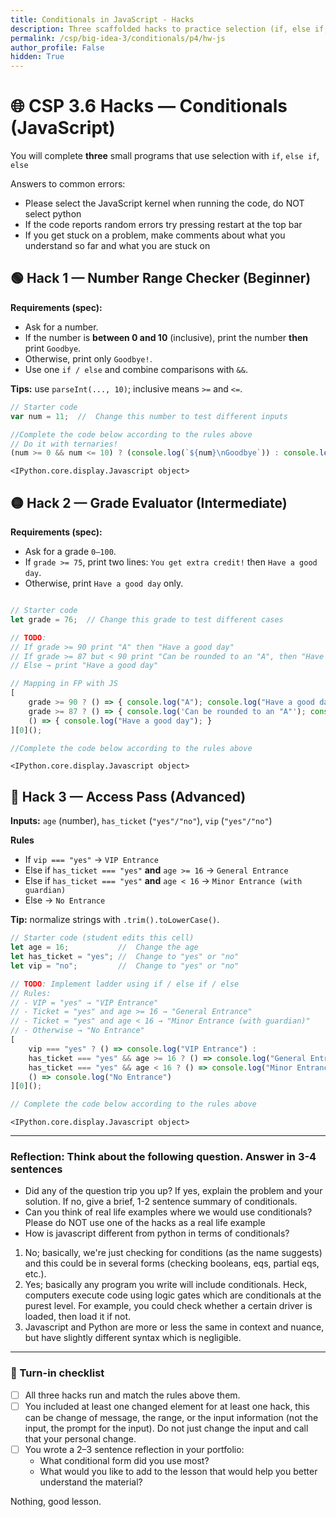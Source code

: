 ```yaml
---
title: Conditionals in JavaScript - Hacks
description: Three scaffolded hacks to practice selection (if, else if, else) in JavaScript. No nesting.
permalink: /csp/big-idea-3/conditionals/p4/hw-js
author_profile: False
hidden: True
---
```


# 🌐 CSP 3.6 Hacks — Conditionals (JavaScript)

You will complete **three** small programs that use selection with `if`, `else if`, `else` 

Answers to common errors:
- Please select the JavaScript kernel when running the code, do NOT select python
- If the code reports random errors try pressing restart at the top bar
- If you get stuck on a problem, make comments about what you understand so far and what you are stuck on



## 🟢 Hack 1 — Number Range Checker (Beginner)

**Requirements (spec):**
- Ask for a number.
- If the number is **between 0 and 10** (inclusive), print the number **then** print `Goodbye`.
- Otherwise, print only `Goodbye!`.
- Use one `if / else` and combine comparisons with `&&`.

**Tips:** use `parseInt(..., 10)`; inclusive means `>=` and `<=`.



```javascript
// Starter code 
var num = 11;  //  Change this number to test different inputs

//Complete the code below according to the rules above
// Do it with ternaries!
(num >= 0 && num <= 10) ? (console.log(`${num}\nGoodbye`)) : console.log("Goodbye!");

```


    <IPython.core.display.Javascript object>



## 🟡 Hack 2 — Grade Evaluator (Intermediate)

**Requirements (spec):**
- Ask for a grade `0–100`.
- If `grade >= 75`, print two lines: `You get extra credit!` then `Have a good day`.
- Otherwise, print `Have a good day` only.





```javascript

// Starter code 
let grade = 76;  // Change this grade to test different cases

// TODO:
// If grade >= 90 print "A" then "Have a good day"
// If grade >= 87 but < 90 print "Can be rounded to an "A", then "Have a good day"
// Else → print "Have a good day"

// Mapping in FP with JS
[
    grade >= 90 ? () => { console.log("A"); console.log("Have a good day"); } :
    grade >= 87 ? () => { console.log('Can be rounded to an "A"'); console.log("Have a good day"); } :
    () => { console.log("Have a good day"); }
][0]();

//Complete the code below according to the rules above
```


    <IPython.core.display.Javascript object>



## 🔵 Hack 3 — Access Pass (Advanced)

**Inputs:** `age` (number), `has_ticket` (`"yes"/"no"`), `vip` (`"yes"/"no"`)

**Rules**
- If `vip === "yes"` → `VIP Entrance`
- Else if `has_ticket === "yes"` **and** `age >= 16` → `General Entrance`
- Else if `has_ticket === "yes"` **and** `age < 16` → `Minor Entrance (with guardian)`
- Else → `No Entrance`

**Tip:** normalize strings with `.trim().toLowerCase()`.



```javascript
// Starter code (student edits this cell)
let age = 16;           //  Change the age
let has_ticket = "yes"; //  Change to "yes" or "no"
let vip = "no";         //  Change to "yes" or "no"

// TODO: Implement ladder using if / else if / else
// Rules:
// - VIP = "yes" → "VIP Entrance"
// - Ticket = "yes" and age >= 16 → "General Entrance"
// - Ticket = "yes" and age < 16 → "Minor Entrance (with guardian)"
// - Otherwise → "No Entrance"
[
    vip === "yes" ? () => console.log("VIP Entrance") :
    has_ticket === "yes" && age >= 16 ? () => console.log("General Entrance") :
    has_ticket === "yes" && age < 16 ? () => console.log("Minor Entrance (with guardian)") :
    () => console.log("No Entrance")
][0]();

// Complete the code below according to the rules above
```


    <IPython.core.display.Javascript object>



---
### Reflection: Think about the following question. Answer in 3-4 sentences
- Did any of the question trip you up? If yes, explain the problem and your solution. If no, give a brief, 1-2 sentence summary of conditionals.
- Can you think of real life examples where we would use conditionals? Please do NOT use one of the hacks as a real life example
- How is javascript different from python in terms of conditionals?

1. No; basically, we're just checking for conditions (as the name suggests) and this could be in several forms (checking booleans, eqs, partial eqs, etc.).
2. Yes; basically any program you write will include conditionals. Heck, computers execute code using logic gates which are conditionals at the purest level. For example, you could check whether a certain driver is loaded, then load it if not.
3. Javascript and Python are more or less the same in context and nuance, but have slightly different syntax which is negligible.


---
### 🧾 Turn-in checklist
- [ ] All three hacks run and match the rules above them. 
- [ ] You included at least one changed element for at least one hack, this can be change of message, the range, or the input information (not the input, the prompt for the input). Do not just change the input and call that your personal change.
- [ ] You wrote a 2–3 sentence reflection in your portfolio:  
  - What conditional form did you use most?  
  - What would you like to add to the lesson that would help you better understand the material?


Nothing, good lesson.
